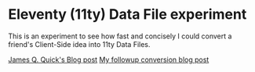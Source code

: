 # Eleventy (11ty) Data File experiment

This is an experiment to see how fast and concisely I could convert a friend's Client-Side idea into 11ty Data Files.

[James Q. Quick's Blog post](https://www.jamesqquick.com/blog/build-a-pokedex-with-vanilla-javascript)
[My followup conversion blog post](https://bryanlrobinson.com/blog/adapt-client-side-javascript-for-use-in-11ty-eleventy-data-files/)
